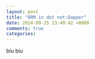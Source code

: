 ```yaml
---
layout: post
title: "ORM in dot net:Dapper"
date: 2014-09-25 23:49:42 +0800
comments: true
categories: 
---
```


biu biu